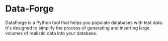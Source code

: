 # Data-Forge
DataForge is a Python tool that helps you populate databases with test data. It's designed to simplify the process of generating and inserting large volumes of realistic data into your database.
